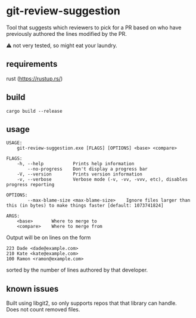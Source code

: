 git-review-suggestion
===================
Tool that suggests which reviewers to pick for a PR based on who have previously authored the lines modified by the PR.

:warning: not very tested, so might eat your laundry.

requirements
------------
rust (https://rustup.rs/)

build
-----
`cargo build --release`

usage
-----
    USAGE:
        git-review-suggestion.exe [FLAGS] [OPTIONS] <base> <compare>

    FLAGS:
        -h, --help           Prints help information
            --no-progress    Don't display a progress bar
        -V, --version        Prints version information
        -v, --verbose        Verbose mode (-v, -vv, -vvv, etc), disables progress reporting

    OPTIONS:
            --max-blame-size <max-blame-size>    Ignore files larger than this (in bytes) to make things faster [default: 1073741824]

    ARGS:
        <base>       Where to merge to
        <compare>    Where to merge from

Output will be on lines on the form
```
223 Dade <dade@example.com>
210 Kate <kate@example.com>
100 Ramon <ramon@example.com> 
```
sorted by the number of lines authored by that developer.

known issues
------------
Built using libgit2, so only supports repos that that library can handle.  
Does not count removed files.